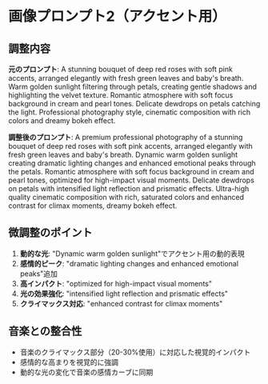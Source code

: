 # 画像プロンプト2（アクセント用）

## 調整内容
**元のプロンプト**:
A stunning bouquet of deep red roses with soft pink accents, arranged elegantly with fresh green leaves and baby's breath. Warm golden sunlight filtering through petals, creating gentle shadows and highlighting the velvet texture. Romantic atmosphere with soft focus background in cream and pearl tones. Delicate dewdrops on petals catching the light. Professional photography style, cinematic composition with rich colors and dreamy bokeh effect.

**調整後のプロンプト**:
A premium professional photography of a stunning bouquet of deep red roses with soft pink accents, arranged elegantly with fresh green leaves and baby's breath. Dynamic warm golden sunlight creating dramatic lighting changes and enhanced emotional peaks through the petals. Romantic atmosphere with soft focus background in cream and pearl tones, optimized for high-impact visual moments. Delicate dewdrops on petals with intensified light reflection and prismatic effects. Ultra-high quality cinematic composition with rich, saturated colors and enhanced contrast for climax moments, dreamy bokeh effect.

## 微調整のポイント
1. **動的な光**: "Dynamic warm golden sunlight"でアクセント用の動的表現
2. **感情的ピーク**: "dramatic lighting changes and enhanced emotional peaks"追加
3. **高インパクト**: "optimized for high-impact visual moments"
4. **光の効果強化**: "intensified light reflection and prismatic effects"
5. **クライマックス対応**: "enhanced contrast for climax moments"

## 音楽との整合性
- 音楽のクライマックス部分（20-30%使用）に対応した視覚的インパクト
- 感情的な高まりを視覚的に強調
- 動的な光の変化で音楽の感情カーブに同期